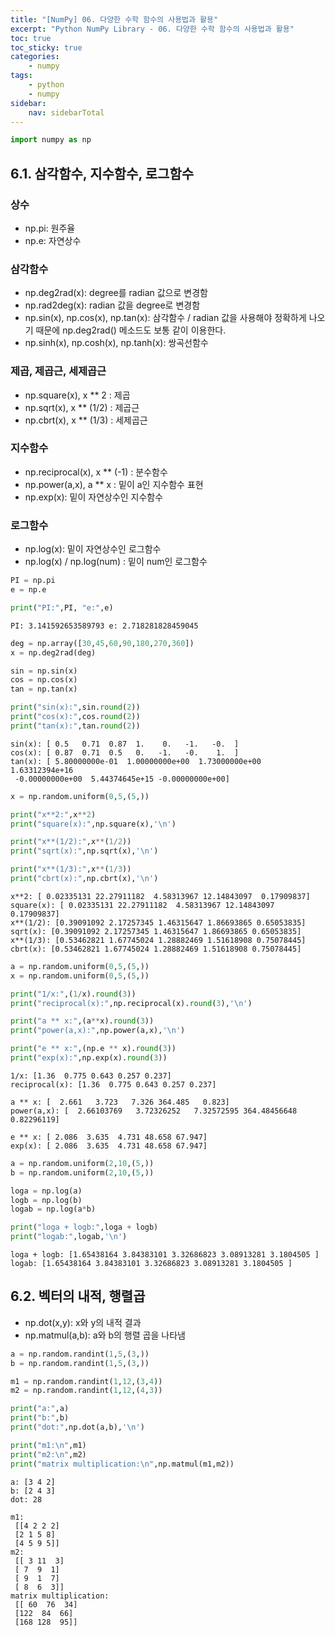 ```yaml
---
title: "[NumPy] 06. 다양한 수학 함수의 사용법과 활용"
excerpt: "Python NumPy Library - 06. 다양한 수학 함수의 사용법과 활용"
toc: true
toc_sticky: true
categories:
    - numpy
tags:
    - python
    - numpy
sidebar:
    nav: sidebarTotal
---
```


```python
import numpy as np
```

## 6.1. 삼각함수, 지수함수, 로그함수

### 상수

-   np.pi: 원주율
-   np.e: 자연상수

### 삼각함수

-   np.deg2rad(x): degree를 radian 값으로 변경함
-   np.rad2deg(x): radian 값을 degree로 변경함
-   np.sin(x), np.cos(x), np.tan(x): 삼각함수 / radian 값을 사용해야 정확하게 나오기 때문에 np.deg2rad() 메소드도 보통 같이 이용한다.
-   np.sinh(x), np.cosh(x), np.tanh(x): 쌍곡선함수

### 제곱, 제곱근, 세제곱근

-   np.square(x), x \*\* 2 : 제곱
-   np.sqrt(x), x \*\* (1/2) : 제곱근
-   np.cbrt(x), x \*\* (1/3) : 세제곱근

### 지수함수

-   np.reciprocal(x), x \*\* (-1) : 분수함수
-   np.power(a,x), a \*\* x : 밑이 a인 지수함수 표현
-   np.exp(x): 밑이 자연상수인 지수함수

### 로그함수

-   np.log(x): 밑이 자연상수인 로그함수
-   np.log(x) / np.log(num) : 밑이 num인 로그함수

```python
PI = np.pi
e = np.e

print("PI:",PI, "e:",e)
```

    PI: 3.141592653589793 e: 2.718281828459045

```python
deg = np.array([30,45,60,90,180,270,360])
x = np.deg2rad(deg)

sin = np.sin(x)
cos = np.cos(x)
tan = np.tan(x)

print("sin(x):",sin.round(2))
print("cos(x):",cos.round(2))
print("tan(x):",tan.round(2))
```

    sin(x): [ 0.5   0.71  0.87  1.    0.   -1.   -0.  ]
    cos(x): [ 0.87  0.71  0.5   0.   -1.   -0.    1.  ]
    tan(x): [ 5.80000000e-01  1.00000000e+00  1.73000000e+00  1.63312394e+16
     -0.00000000e+00  5.44374645e+15 -0.00000000e+00]

```python
x = np.random.uniform(0,5,(5,))

print("x**2:",x**2)
print("square(x):",np.square(x),'\n')

print("x**(1/2):",x**(1/2))
print("sqrt(x):",np.sqrt(x),'\n')

print("x**(1/3):",x**(1/3))
print("cbrt(x):",np.cbrt(x),'\n')
```

    x**2: [ 0.02335131 22.27911182  4.58313967 12.14843097  0.17909837]
    square(x): [ 0.02335131 22.27911182  4.58313967 12.14843097  0.17909837]
    x**(1/2): [0.39091092 2.17257345 1.46315647 1.86693865 0.65053835]
    sqrt(x): [0.39091092 2.17257345 1.46315647 1.86693865 0.65053835]
    x**(1/3): [0.53462821 1.67745024 1.28882469 1.51618908 0.75078445]
    cbrt(x): [0.53462821 1.67745024 1.28882469 1.51618908 0.75078445]

```python
a = np.random.uniform(0,5,(5,))
x = np.random.uniform(0,5,(5,))

print("1/x:",(1/x).round(3))
print("reciprocal(x):",np.reciprocal(x).round(3),'\n')

print("a ** x:",(a**x).round(3))
print("power(a,x):",np.power(a,x),'\n')

print("e ** x:",(np.e ** x).round(3))
print("exp(x):",np.exp(x).round(3))

```

    1/x: [1.36  0.775 0.643 0.257 0.237]
    reciprocal(x): [1.36  0.775 0.643 0.257 0.237]

    a ** x: [  2.661   3.723   7.326 364.485   0.823]
    power(a,x): [  2.66103769   3.72326252   7.32572595 364.48456648   0.82296119]

    e ** x: [ 2.086  3.635  4.731 48.658 67.947]
    exp(x): [ 2.086  3.635  4.731 48.658 67.947]

```python
a = np.random.uniform(2,10,(5,))
b = np.random.uniform(2,10,(5,))

loga = np.log(a)
logb = np.log(b)
logab = np.log(a*b)

print("loga + logb:",loga + logb)
print("logab:",logab,'\n')
```

    loga + logb: [1.65438164 3.84383101 3.32686823 3.08913281 3.1804505 ]
    logab: [1.65438164 3.84383101 3.32686823 3.08913281 3.1804505 ]

## 6.2. 벡터의 내적, 행렬곱

-   np.dot(x,y): x와 y의 내적 결과
-   np.matmul(a,b): a와 b의 행렬 곱을 나타냄

```python
a = np.random.randint(1,5,(3,))
b = np.random.randint(1,5,(3,))

m1 = np.random.randint(1,12,(3,4))
m2 = np.random.randint(1,12,(4,3))

print("a:",a)
print("b:",b)
print("dot:",np.dot(a,b),'\n')

print("m1:\n",m1)
print("m2:\n",m2)
print("matrix multiplication:\n",np.matmul(m1,m2))
```

    a: [3 4 2]
    b: [2 4 3]
    dot: 28

    m1:
     [[4 2 2 2]
     [2 1 5 8]
     [4 5 9 5]]
    m2:
     [[ 3 11  3]
     [ 7  9  1]
     [ 9  1  7]
     [ 8  6  3]]
    matrix multiplication:
     [[ 60  76  34]
     [122  84  66]
     [168 128  95]]
